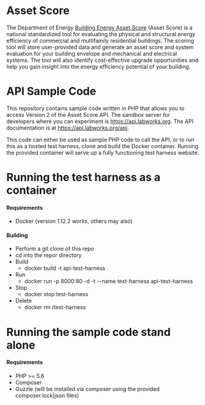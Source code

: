 # Asset Score
The Department of Energy
[Building Energy Asset Score](https://buildingenergyscore.energy.gov/)
(Asset Score) is a national
standardized tool for evaluating the physical and structural energy efficiency of
commercial and multifamily residential buildings. The scoring tool will store
user-provided data and generate an asset score and system evaluation for your
building envelope and mechanical and electrical systems. The tool will also
identify cost-effective upgrade opportunities and help you gain insight into
the energy efficiency potential of your building.
# API Sample Code
This repository contains sample code written in PHP that allows you to access Version 2 of
the Asset Score API.  The sandbox server for developers where you can experiment is
<https://api.labworks.org>.  The API documentation is at <https://api.labworks.org/api>.

This code can either be used as sample PHP code to call the API, or to run this as a hosted
test harness, clone and build the Docker container. Running the provided container will 
serve up a fully functioning test harness website.

# Running the test harness as a container
#### Requirements
- Docker (version 1.12.2 works, others may also)

#### Building
- Perform a git clone of this repo
- cd into the repor directory
- Build
    - docker build -t api-test-harness .
- Run
    - docker run -p 8000:80 -d -t --name test-harness api-test-harness
- Stop 
    - docker stop test-harness
- Delete
    - docker rm /test-harness
    
# Running the sample code stand alone
#### Requirements
 - PHP >= 5.6
 - Composer
 - Guzzle (will be installed via composer using the provided composer.lock|json files)
